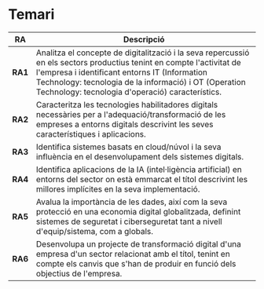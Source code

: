 # Temari

| RA   | Descripció |
|------|------------|
| **RA1** | Analitza el concepte de digitalització i la seva repercussió en els sectors productius tenint en compte l'activitat de l'empresa i identificant entorns IT (Information Technology: tecnologia de la informació) i OT (Operation Technology: tecnologia d'operació) característics. |
| **RA2** | Caracteritza les tecnologies habilitadores digitals necessàries per a l'adequació/transformació de les empreses a entorns digitals descrivint les seves característiques i aplicacions. |
| **RA3** | Identifica sistemes basats en cloud/núvol i la seva influència en el desenvolupament dels sistemes digitals. |
| **RA4** | Identifica aplicacions de la IA (intel·ligència artificial) en entorns del sector on està emmarcat el títol descrivint les millores implícites en la seva implementació. |
| **RA5** | Avalua la importància de les dades, així com la seva protecció en una economia digital globalitzada, definint sistemes de seguretat i ciberseguretat tant a nivell d'equip/sistema, com a globals. |
| **RA6** | Desenvolupa un projecte de transformació digital d'una empresa d'un sector relacionat amb el títol, tenint en compte els canvis que s'han de produir en funció dels objectius de l'empresa. |
